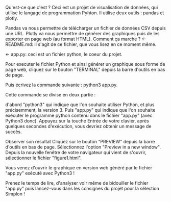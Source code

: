 Qu'est-ce que c'est ?
Ceci est un projet de visualisation de données, qui utilise le langage de programmation Pyhton. Il utilise deux outils : pandas et plotly.

Pandas va nous permettre de télécharger un fichier de données CSV depuis une URL.
Plotly va nous permettre de générer des graphiques puis de les exporter en page web (au format HTML).
Comment ça marche ?
← README.md: Il s'agit de ce fichier, que vous lisez en ce moment même.

← app.py: ceci est un fichier python, le coeur du projet.

Pour executer le fichier Python et ainsi générer un graphique sous forme de page web, cliquez sur le bouton "TERMINAL" depuis la barre d'outils en bas de page.

Puis écrivez la commande suivante : python3 app.py.

Cette commande se divise en deux partie :

d'abord "python3" qui indique que l'on souhaite utiliser Python, et plus précisemment, la version 3.
Puis "app.py" qui indique que l'on souhaite exécuter le programme python contenu dans le fichier "app.py" (avec Python3 donc).
Appuyez sur la touche Entrée de votre clavier, après quelques secondes d'exécution, vous devriez obtenir un message de succès.

Observer son résultat
Cliquez sur le bouton "PREVIEW" depuis la barre d'outils en bas de page. Sélectionnez l'option "Preview in a new window". Depuis la nouvelle fenêtre de votre navigateur qui vient de s'ouvrir, sélectionner le fichier "figure1.html".

Vous venez d'ouvrir le graphique en version web généré par le fichier "app.py" exécuté avec Python3 !

Prenez le temps de lire, d'analyser voir même de bidouiller le fichier "app.py" puis lancez-vous dans les consignes du projet pour la sélection Simplon !